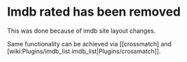 # Imdb rated has been removed

This was done because of imdb site layout changes.

Same functionality can be achieved via [[crossmatch] and [wiki:Plugins/imdb_list imdb_list|Plugins/crossmatch]].
